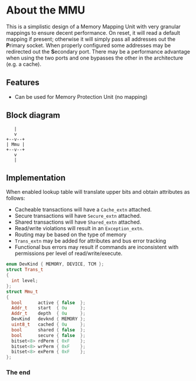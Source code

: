 About the MMU
=============

This is a simplistic design of a Memory Mapping Unit with very granular
mappings to ensure decent performance. On reset, it will
read a default mapping if present; otherwise it will simply
pass all addresses out the **P**rimary socket. When properly configured
some addresses may be redirected out the **S**econdary port.
There may be a performance advantage when using the two ports and
one bypasses the other in the architecture (e.g. a cache).

Features
--------
- Can be used for Memory Protection Unit (no mapping)

Block diagram
-------------

```
   |
   v
+--v--+
| Mmu |
+--v--+
   v
   |
```

Implementation
--------------

When enabled lookup table will translate upper bits and obtain attributes as
follows:

- Cacheable transactions will have a `Cache_extn` attached.
- Secure transactions will have `Secure_extn` attached.
- Shared transactions will have `Shared_extn` attached.
- Read/write violations will result in an `Exception_extn`.
- Routing may be based on the type of memory
- `Trans_extn` may be added for attributes and bus error tracking
- Functional bus errors may result if commands are inconsistent with permissions
  per level of read/write/execute.

```cpp
enum DevKind { MEMORY, DEVICE, TCM };
struct Trans_t
{
  int level;
};
struct Mmu_t
{
  bool      active { false  };
  Addr_t    start  { 0u     };
  Addr_t    depth  { 0u     };
  DevKind   devknd { MEMORY };
  uint8_t   cached { 0u     };
  bool      shared { false  };
  bool      secure { false  };
  bitset<8> rdPerm { 0xF    };
  bitset<8> wrPerm { 0xF    };
  bitset<8> exPerm { 0xF    };
};
```

### The end
